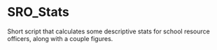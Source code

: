 # SRO_Stats

Short script that calculates some descriptive stats for school resource officers, along with a couple figures.
